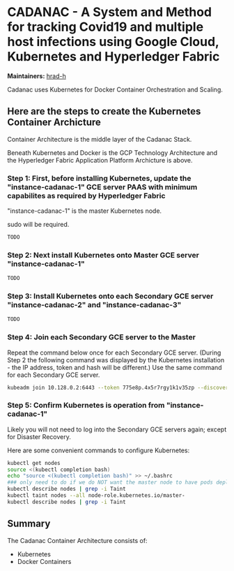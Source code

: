 # CADANAC - A System and Method for tracking Covid19 and multiple host infections using Google Cloud, Kubernetes and Hyperledger Fabric


**Maintainers:** [hrad-h](https://github.com/hrad-h/)

Cadanac uses Kubernetes for Docker Container Orchestration and Scaling.

## Here are the steps to create the Kubernetes Container Archicture

Container Architecture is the middle layer of the Cadanac Stack.

Beneath Kubernetes and Docker is the GCP Technology Architecture and the Hyperledger Fabric Application Platform Archicture is above.

### Step 1: First, before installing Kubernetes, update the "instance-cadanac-1" GCE server PAAS with minimum capabilites as required by Hyperledger Fabric

"instance-cadanac-1" is the master Kubernetes node.

sudo will be required.

```sh
TODO
```

### Step 2: Next install Kubernetes onto Master GCE server "instance-cadanac-1"


```sh
TODO
```

### Step 3: Install Kubernetes onto each Secondary GCE server "instance-cadanac-2" and "instance-cadanac-3"


```sh
TODO
```


### Step 4: Join each Secondary GCE server to the Master

Repeat the command below once for each Secondary GCE server.  (During Step 2 the following command was displayed by the Kubernetes installation - the IP address, token and hash will be different.)  Use the same command for each Secondary GCE server.

```sh
kubeadm join 10.128.0.2:6443 --token 775e8p.4x5r7rgy1k1v35zp --discovery-token-ca-cert-hash sha256:e3fff8030cd3bc11e66f33f0bff74efbf3621dd422f3eae71ac01dc566a2e25d
```


### Step 5: Confirm Kubernetes is operation from "instance-cadanac-1"

Likely you will not need to log into the Secondary GCE servers again; except for Disaster Recovery.

Here are some convenient commands to configure Kubernetes:

```sh
kubectl get nodes
source <(kubectl completion bash)
echo "source <(kubectl completion bash)" >> ~/.bashrc
### only need to do if we do NOT want the master node to have pods deployed
kubectl describe nodes | grep -i Taint
kubectl taint nodes --all node-role.kubernetes.io/master-
kubectl describe nodes | grep -i Taint
```


## Summary

The Cadanac Container Architecture consists of:

- Kubernetes
- Docker Containers

